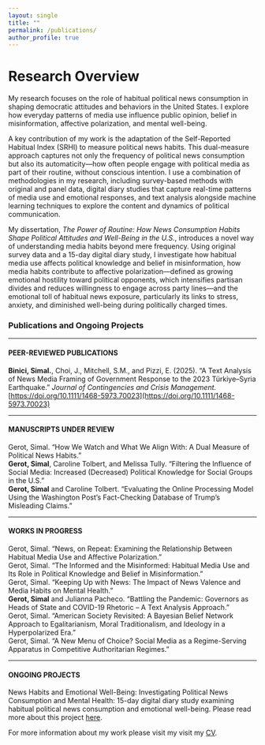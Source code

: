 ```yaml
---
layout: single
title: ""
permalink: /publications/
author_profile: true
---
```


# Research Overview

My research focuses on the role of habitual political news consumption in shaping democratic attitudes and behaviors in the United States. I explore how everyday patterns of media use influence public opinion, belief in misinformation, affective polarization, and mental well-being.

A key contribution of my work is the adaptation of the Self-Reported Habitual Index (SRHI) to measure political news habits. This dual-measure approach captures not only the frequency of political news consumption but also its automaticity—how often people engage with political media as part of their routine, without conscious intention. I use a combination of methodologies in my research, including survey-based methods with original and panel data, digital diary studies that capture real-time patterns of media use and emotional responses, and text analysis alongside machine learning techniques to explore the content and dynamics of political communication.

My dissertation, _The Power of Routine: How News Consumption Habits Shape Political Attitudes and Well-Being in the U.S._, introduces a novel way of understanding media habits beyond mere frequency. Using original survey data and a 15-day digital diary study, I investigate how habitual media use affects political knowledge and belief in misinformation, how media habits contribute to affective polarization—defined as growing emotional hostility toward political opponents, which intensifies partisan divides and reduces willingness to engage across party lines—and the emotional toll of habitual news exposure, particularly its links to stress, anxiety, and diminished well-being during politically charged times.

### Publications and Ongoing Projects

---

#### PEER-REVIEWED PUBLICATIONS


**Binici, Simal.**, Choi, J., Mitchell, S.M., and Pizzi, E. (2025). “A Text Analysis of News Media Framing of Government Response to the 2023 Türkiye–Syria Earthquake.” *Journal of Contingencies and Crisis Management.* [https://doi.org/10.1111/1468-5973.70023](https://doi.org/10.1111/1468-5973.70023)


---

#### MANUSCRIPTS UNDER REVIEW



Gerot, Simal. “How We Watch and What We Align With: A Dual Measure of Political News Habits.”  
**Gerot, Simal**, Caroline Tolbert, and Melissa Tully. “Filtering the Influence of Social Media: Increased (Decreased) Political Knowledge for Social Groups in the U.S.”  
**Gerot, Simal** and Caroline Tolbert. “Evaluating the Online Processing Model Using the Washington Post’s Fact-Checking Database of Trump’s Misleading Claims.”

---

#### WORKS IN PROGRESS

Gerot, Simal. “News, on Repeat: Examining the Relationship Between Habitual Media Use and Affective Polarization.”  
Gerot, Simal. “The Informed and the Misinformed: Habitual Media Use and Its Role in Political Knowledge and Belief in Misinformation.”  
Gerot, Simal. “Keeping Up with News: The Impact of News Valence and Media Habits on Mental Health.”  
**Gerot, Simal** and Julianna Pacheco. “Battling the Pandemic: Governors as Heads of State and COVID-19 Rhetoric – A Text Analysis Approach.”  
Gerot, Simal. “American Society Revisited: A Bayesian Belief Network Approach to Egalitarianism, Moral Traditionalism, and Ideology in a Hyperpolarized Era.”  
Gerot, Simal. “A New Menu of Choice? Social Media as a Regime-Serving Apparatus in Competitive Authoritarian Regimes.”

---

#### ONGOING PROJECTS

News Habits and Emotional Well-Being: Investigating Political News Consumption and Mental Health: 
15-day digital diary study examining habitual political news consumption and emotional well-being. Please read more about this project [here](https://sbgerot.github.io/portfolio/).


For more information about my work please visit my visit my [CV](/cv/).
